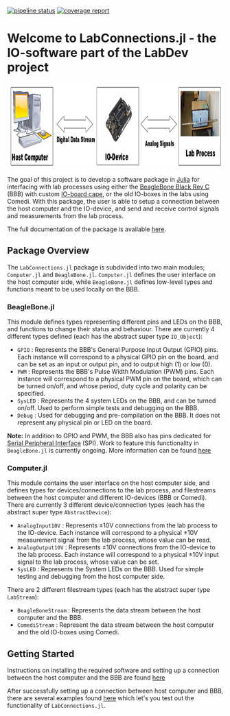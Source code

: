 [![pipeline status](https://gitlab.control.lth.se/labdev/LabConnections.jl/badges/master/pipeline.svg)](https://gitlab.control.lth.se/labdev/LabConnections.jl/commits/master)
[![coverage report](https://gitlab.control.lth.se/labdev/LabConnections.jl/badges/master/coverage.svg)](https://gitlab.control.lth.se/labdev/LabConnections.jl/commits/master)

# Welcome to LabConnections.jl - the IO-software part of the LabDev project
<img src="docs/images/labio_overview.png" height="200" width="1050">

The goal of this project is to develop a software package in [Julia](https://julialang.org/) 
for interfacing with lab processes using either the [BeagleBone Black Rev C](http://beagleboard.org/) (BBB)
with custom [IO-board cape](https://gitlab.control.lth.se/labdev/ioboards), or the old IO-boxes in the labs using Comedi.
With this package, the user is able to setup a connection between the 
host computer and the IO-device, and send and 
receive control signals and measurements from the lab process.

The full documentation of the package is available [here](https://gitlab.control.lth.se/labdev/LabConnections.jl/blob/master/docs/build/index.md).

## Package Overview
The `LabConnections.jl` package is subdivided into two main modules; `Computer.jl` 
and `BeagleBone.jl`. `Computer.jl` defines the user interface on the host
computer side, while `BeagleBone.jl` defines low-level types and functions meant
to be used locally on the BBB.

### BeagleBone.jl
This module defines types representing different pins and LEDs on the BBB, and
functions to change their status and behaviour. There are currently 4 different types defined
(each has the abstract super type `IO_Object`):
* `GPIO` : Represents the BBB's General Purpose Input Output (GPIO) pins. 
Each instance will correspond to a physical GPIO pin on the board, and can be 
set as an input or output pin, and to output high (1) or low (0).
* `PWM` : Represents the BBB's Pulse Width Modulation (PWM) pins. 
Each instance will correspond to a physical PWM pin on the board, which can be
turned on/off, and whose period, duty cycle and polarity can be specified.
* `SysLED` : Represents the 4 system LEDs on the BBB, and can be turned on/off.
Used to perform simple tests and debugging on the BBB.
* `Debug` : Used for debugging and pre-compilation on the BBB. It does 
not represent any physical pin or LED on the board.

**Note:** In addition to GPIO and PWM, the BBB also has pins dedicated for [Serial Peripheral
Interface](https://en.wikipedia.org/wiki/Serial_Peripheral_Interface_Bus) (SPI).
Work to feature this functionality in `BeagleBone.jl` is currently ongoing. More
information can be found [here](https://gitlab.control.lth.se/labdev/LabConnections.jl/blob/master/docs/build/man/introduction.md#spi-development)


### Computer.jl
This module contains the user interface on the host computer side, and defines 
types for devices/connections to the lab process, and filestreams between the 
host computer and different IO-devices (BBB or Comedi). There are currently 3 
different device/connection types (each has the abstract super type `AbstractDevice`):
* `AnalogInput10V` : Represents ±10V connections from the lab process to the IO-device. Each instance will correspond to a physical ±10V measurement signal from the lab process, whose value can be read.
* `AnalogOutput10V` : Represents ±10V connections from the IO-device to the lab process. Each instance will correspond to a physical ±10V input signal to the lab process, whose value can be set.  
* `SysLED` : Represents the System LEDs on the BBB. Used for simple testing and debugging from the host computer side.

There are 2 different filestream types (each has the abstract super type `LabStream`):
* `BeagleBoneStream` : Represents the data stream between the host computer and the BBB.
* `ComediStream` : Represent the data stream between the host computer and the old IO-boxes using Comedi. 

## Getting Started
Instructions on installing the required software and setting up a connection between 
the host computer and the BBB are found [here](https://gitlab.control.lth.se/labdev/LabConnections.jl/blob/master/docs/build/man/installation.md#installation-instructions)

After successfully setting up a connection between host computer and BBB, there
are several examples found [here](https://gitlab.control.lth.se/labdev/LabConnections.jl/blob/master/docs/build/examples/examples.md#examples)
which let's you test out the functionality of `LabConnections.jl`.


